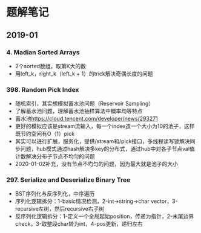# 题解笔记

## 2019-01

### 4. Madian Sorted Arrays

- 2个sorted数组，取第K大的数
- 用left_k，right_k（left_k + 1）的trick解决奇偶长度的问题

### 398. Random Pick Index

- 随机索引，其实想模拟蓄水池问题（Reservoir Sampling）
- 了解蓄水池问题，理解蓄水池抽样算法中概率均等特点
- 蓄水池<https://cloud.tencent.com/developer/news/293271>
- 更好的模拟应该是stream流输入，每一个index造一个大小为10的池子，这样既节约空间有O（1）pick
- 其实可以进行扩展，服务化，提供/stream和/pick接口，多线程读写锁解决同步问题，hub模式通过hash解决多key的分布式，通过hub中对各子节点val值计数解决分布子节点不均匀的问题
- 2020-01-02补充，没有节点不均匀的问题，因为最大就是池子的大小

### 297. Serialize and Deserialize Binary Tree

- BST序列化与反序列化，中序遍历
- 序列化逻辑拆分：1-basic情况检测，2-int->string->char vector，3-recursive左树，然后recursive右子树
- 反序列化逻辑拆分：1-定义一个全局起始position，传递为指针，2-末尾边界check，3-取整段char转为int，4-pos更新，递归左右
